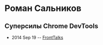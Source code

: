 # Роман Сальников

## Суперсилы Chrome DevTools
- 2014 Sep 19 -- [FrontTalks](https://events.yandex.ru/lib/talks/2227/)    
